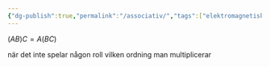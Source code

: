 ```yaml
---
{"dg-publish":true,"permalink":"/associativ/","tags":["elektromagnetiskfältteori","digitalsignalbehandling","funktionsteori","systemochtransformer","linjäralgebra","digitalteknik"]}
---
```


$(AB)C=A(BC)$

när det inte spelar någon roll vilken ordning man multiplicerar